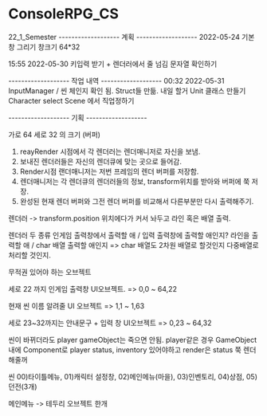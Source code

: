 # ConsoleRPG_CS
 22_1_Semester
------------------- 계획 ------------------- 
2022-05-24	기본 창 그리기
		창크기 64*32




15:55 2022-05-30	키입력 받기 + 렌더러에서 줄 넘김 문자열 확인하기



------------------- 작업 내역 ------------------- 
00:32 2022-05-31		InputManager / 씬 체인지 확인 됨.
			Struct들 만듦.
	내일 할거	 	Unit 클래스 만들기
			Character select Scene 에서 직업정하기
		
	





------------------- 기획 ------------------- 



가로 64 세로 32 의 크기 (버퍼)

1. reayRender 시점에서 각 렌더러는 렌더매니저로 자신을 보냄.
2. 보내진 렌더러들은 자신의 렌더큐에 맞는 곳으로 들어감.
3. Render시점 랜더매니저는 저번 프레임의 렌더 버퍼를 저장함.
4. 렌더매니저는 각 렌더큐의 렌더러들의 정보, transform위치를 받아와 버퍼에 쭉 저장.
5. 완성된 현재 렌더 버퍼와 그전 렌더 버퍼를 비교해서 다른부분만 다시 출력해주기.

렌더러 -> transform.position 위치에다가 커서 놔두고 라인 혹은 배열 출력.


렌더러 두 종류
	인게임 출력창에서 출력할 애 / 입력 출력창에 출력할 애인지?
	라인을 출력할 애 / char 배열 출력할 애인지
				=> char 배열도 2차원 배열로 할것인지 다중배열로 처리할 것인지.

무적권 있어야 하는 오브젝트


세로 22 까지 인게임 출력창 UI오브젝트. 
	=> 0,0 ~ 64,22

현재 씬 이름 알려줄 UI 오브젝트
	=> 1,1 ~ 1,63

세로 23~32까지는 안내문구 + 입력 창 UI오브젝트
	=> 0,23 ~ 64,32

씬이 바뀌더라도 player gameObject는 죽으면 안됨.
player같은 경우 GameObject내에 Component로 player status, inventory 있어야하고
					render은 status 쭉 렌더 해줄꺼

씬
00)타이틀메뉴, 01)캐릭터 설정창, 02)메인메뉴(마을), 03)인벤토리, 04)상점, 05)던전(3개)

메인메뉴 -> 테두리 오브젝트 한개



